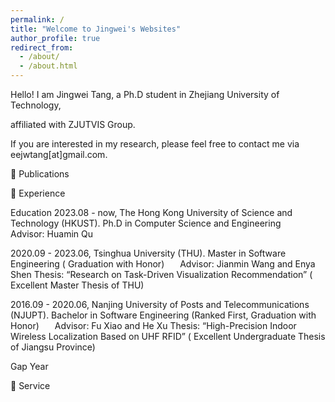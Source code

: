 ```yaml
---
permalink: /
title: "Welcome to Jingwei's Websites"
author_profile: true
redirect_from: 
  - /about/
  - /about.html
---
```



Hello! I am Jingwei Tang, a Ph.D student in Zhejiang University of Technology, 
<!-- under the supervision of Prof. Huamin Qu,  -->
affiliated with ZJUTVIS Group. 
<!-- Prior to that, I received my master’s degree with honor in School of Software at Tsinghua University, under the supervision of Prof. Jianmin Wang.  -->
<!-- I have also taken a research internship at Microsoft Research Asia advised by Dr. Yun Wang. -->

<!-- My research interest is to democratize visual data analysis and communication through the intersection of Data Science (DS), Artificial Intelligence (AI), Visualization (VIS), and Human-Computer Interaction (HCI). I aim to empower everyone to be the analyst and story director of their data. -->

If you are interested in my research, please feel free to contact me via eejwtang[at]gmail.com.

📖 Publications


📖 Experience

Education
2023.08 - now, The Hong Kong University of Science and Technology (HKUST).
Ph.D in Computer Science and Engineering    Advisor: Huamin Qu

2020.09 - 2023.06, Tsinghua University (THU).
Master in Software Engineering ( Graduation with Honor)    Advisor: Jianmin Wang and Enya Shen
Thesis: “Research on Task-Driven Visualization Recommendation” ( Excellent Master Thesis of THU)

2016.09 - 2020.06, Nanjing University of Posts and Telecommunications (NJUPT).
Bachelor in Software Engineering (Ranked First,  Graduation with Honor)    Advisor: Fu Xiao and He Xu
Thesis: “High-Precision Indoor Wireless Localization Based on UHF RFID” ( Excellent Undergraduate Thesis of Jiangsu Province)

Gap Year


📖 Service
<!-- Area Chair: CHI LBW 2024. -->
<!-- Conference Reviewer: IEEE VIS 2022-2023, CHI 2024 (One Special Recognition for Outstanding Reviews), CSCW 2023, EuroVis 2023-2024, IUI 2023, PacificVis 2023, IDC 2024, ChinaVis 2022-2023, C&C 2024. -->
<!-- Journal Reviewer: International Journal of Human-Computer Interaction (IJHCI). -->
<!-- Conference Volunteer: BAAI Conference 2020-2022 (Excellent Editor). -->
<!-- Teaching: TA for COMP4431 Multimedia Computing, HKUST. -->
